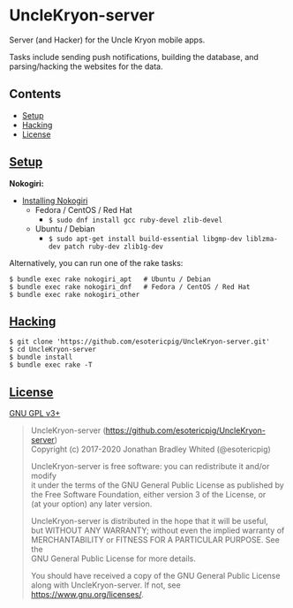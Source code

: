 # UncleKryon-server
Server (and Hacker) for the Uncle Kryon mobile apps.

Tasks include sending push notifications, building the database, and parsing/hacking the websites for the data.

## Contents
- [Setup](#setup)
- [Hacking](#hacking)
- [License](#license)

## [Setup](#contents)

**Nokogiri:**

- [Installing Nokogiri](https://www.nokogiri.org/tutorials/installing_nokogiri.html)
    - Fedora / CentOS / Red Hat
        - `$ sudo dnf install gcc ruby-devel zlib-devel`
    - Ubuntu / Debian
        - `$ sudo apt-get install build-essential libgmp-dev liblzma-dev patch ruby-dev zlib1g-dev`

Alternatively, you can run one of the rake tasks:

```
$ bundle exec rake nokogiri_apt   # Ubuntu / Debian
$ bundle exec rake nokogiri_dnf   # Fedora / CentOS / Red Hat
$ bundle exec rake nokogiri_other
```

## [Hacking](#contents)

```
$ git clone 'https://github.com/esotericpig/UncleKryon-server.git'
$ cd UncleKryon-server
$ bundle install
$ bundle exec rake -T
```

## [License](#contents)
[GNU GPL v3+](LICENSE)

> UncleKryon-server (https://github.com/esotericpig/UncleKryon-server)  
> Copyright (c) 2017-2020 Jonathan Bradley Whited (@esotericpig)  
> 
> UncleKryon-server is free software: you can redistribute it and/or modify  
> it under the terms of the GNU General Public License as published by  
> the Free Software Foundation, either version 3 of the License, or  
> (at your option) any later version.  
> 
> UncleKryon-server is distributed in the hope that it will be useful,  
> but WITHOUT ANY WARRANTY; without even the implied warranty of  
> MERCHANTABILITY or FITNESS FOR A PARTICULAR PURPOSE.  See the  
> GNU General Public License for more details.  
> 
> You should have received a copy of the GNU General Public License  
> along with UncleKryon-server.  If not, see <https://www.gnu.org/licenses/>.  
